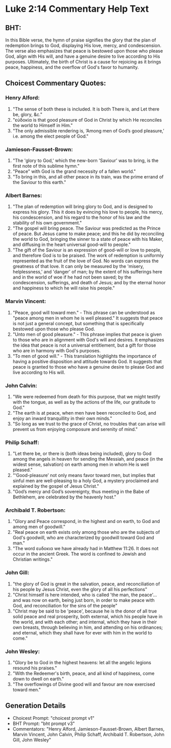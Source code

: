 # Luke 2:14 Commentary Help Text

## BHT:
In this Bible verse, the hymn of praise signifies the glory that the plan of redemption brings to God, displaying His love, mercy, and condescension. The verse also emphasizes that peace is bestowed upon those who please God, align with His will, and have a genuine desire to live according to His purposes. Ultimately, the birth of Christ is a cause for rejoicing as it brings peace, happiness, and the overflow of God's favor to humanity.

## Choicest Commentary Quotes:
### Henry Alford:
1. "The sense of both these is included. It is both There is, and Let there be, glory, &c."
2. "εὐδοκία is that good pleasure of God in Christ by which He reconciles the world to Himself in Him."
3. "The only admissible rendering is, ‘Among men of God’s good pleasure,’ i.e. among the elect people of God."

### Jamieson-Fausset-Brown:
1. "The 'glory to God,' which the new-born 'Saviour' was to bring, is the first note of this sublime hymn."
2. "Peace" with God is the grand necessity of a fallen world."
3. "To bring in this, and all other peace in its train, was the prime errand of the Saviour to this earth."

### Albert Barnes:
1. "The plan of redemption will bring glory to God, and is designed to express his glory. This it does by evincing his love to people, his mercy, his condescension, and his regard to the honor of his law and the stability of his own government."
2. "The gospel will bring peace. The Saviour was predicted as the Prince of peace. But Jesus came to make peace; and this he did by reconciling the world to God, bringing the sinner to a state of peace with his Maker, and diffusing in the heart universal good-will to people."
3. "The gift of the Saviour is an expression of good-will or love to people, and therefore God is to be praised. The work of redemption is uniformly represented as the fruit of the love of God. No words can express the greatness of that love. It can only be measured by the 'misery, helplessness,' and 'danger' of man; by the extent of his sufferings here and in the world of woe if he had not been saved; by the condescension, sufferings, and death of Jesus; and by the eternal honor and happiness to which he will raise his people."

### Marvin Vincent:
1. "Peace, good will toward men." - This phrase can be understood as "peace among men in whom he is well pleased." It suggests that peace is not just a general concept, but something that is specifically bestowed upon those who please God.
2. "Unto men of good pleasure." - This phrase implies that peace is given to those who are in alignment with God's will and desires. It emphasizes the idea that peace is not a universal entitlement, but a gift for those who are in harmony with God's purposes.
3. "To men of good will." - This translation highlights the importance of having a positive disposition and attitude towards God. It suggests that peace is granted to those who have a genuine desire to please God and live according to His will.

### John Calvin:
1. "We were redeemed from death for this purpose, that we might testify with the tongue, as well as by the actions of the life, our gratitude to God."
2. "The earth is at peace, when men have been reconciled to God, and enjoy an inward tranquillity in their own minds."
3. "So long as we trust to the grace of Christ, no troubles that can arise will prevent us from enjoying composure and serenity of mind."

### Philip Schaff:
1. "Let there be, or there is (both ideas being included), glory to God among the angels in heaven for sending the Messiah, and peace (in the widest sense, salvation) on earth among men in whom He is well pleased."
2. "‘Good-pleasure’ not only means favor toward men, but implies that sinful men are well-pleasing to a holy God, a mystery proclaimed and explained by the gospel of Jesus Christ."
3. "God’s mercy and God’s sovereignty, thus meeting in the Babe of Bethlehem, are celebrated by the heavenly host."

### Archibald T. Robertson:
1. "Glory and Peace correspond, in the highest and on earth, to God and among men of goodwill."
2. "Real peace on earth exists only among those who are the subjects of God's goodwill, who are characterized by goodwill toward God and man."
3. "The word ευδοκια we have already had in Matthew 11:26. It does not occur in the ancient Greek. The word is confined to Jewish and Christian writings."

### John Gill:
1. "the glory of God is great in the salvation, peace, and reconciliation of his people by Jesus Christ, even the glory of all his perfections"
2. "Christ himself is here intended, who is called 'the man, the peace'... and was now on earth, being just born, in order to make peace with God, and reconciliation for the sins of the people"
3. "Christ may be said to be 'peace', because he is the donor of all true solid peace and real prosperity, both external, which his people have in the world, and with each other; and internal, which they have in their own breasts, through believing in him, and attending on his ordinances; and eternal, which they shall have for ever with him in the world to come."

### John Wesley:
1. "Glory be to God in the highest heavens: let all the angelic legions resound his praises." 
2. "With the Redeemer's birth, peace, and all kind of happiness, come down to dwell on earth." 
3. "The overflowings of Divine good will and favour are now exercised toward men."


## Generation Details
- Choicest Prompt: "choicest prompt v1"
- BHT Prompt: "bht prompt v3"
- Commentators: "Henry Alford, Jamieson-Fausset-Brown, Albert Barnes, Marvin Vincent, John Calvin, Philip Schaff, Archibald T. Robertson, John Gill, John Wesley"
